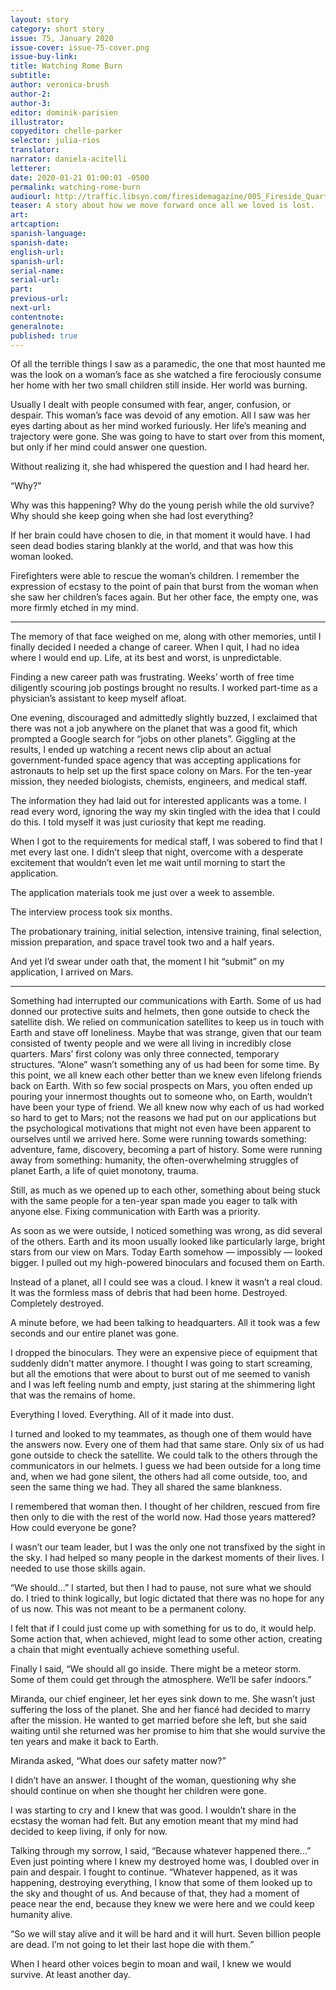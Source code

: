 ```yaml
---
layout: story
category: short story
issue: 75, January 2020
issue-cover: issue-75-cover.png
issue-buy-link:
title: Watching Rome Burn
subtitle:
author: veronica-brush
author-2:
author-3:
editor: dominik-parisien
illustrator:
copyeditor: chelle-parker
selector: julia-rios
translator:
narrator: daniela-acitelli
letterer:
date: 2020-01-21 01:00:01 -0500
permalink: watching-rome-burn
audiourl: http://traffic.libsyn.com/firesidemagazine/005_Fireside_Quarterly_Watching_Rome_Burn.mp3
teaser: A story about how we move forward once all we loved is lost.
art:
artcaption:
spanish-language:
spanish-date:
english-url:
spanish-url:
serial-name:
serial-url:
part:
previous-url:
next-url:
contentnote:
generalnote:
published: true
---
```

Of all the terrible things I saw as a paramedic, the one that most haunted me was the look on a woman’s face as she watched a fire ferociously consume her home with her two small children still inside. Her world was burning.

Usually I dealt with people consumed with fear, anger, confusion, or despair. This woman’s face was devoid of any emotion. All I saw was her eyes darting about as her mind worked furiously. Her life’s meaning and trajectory were gone. She was going to have to start over from this moment, but only if her mind could answer one question.

Without realizing it, she had whispered the question and I had heard her.

“Why?”

Why was this happening? Why do the young perish while the old survive? Why should she keep going when she had lost everything?

If her brain could have chosen to die, in that moment it would have. I had seen dead bodies staring blankly at the world, and that was how this woman looked.

Firefighters were able to rescue the woman’s children. I remember the expression of ecstasy to the point of pain that burst from the woman when she saw her children’s faces again. But her other face, the empty one, was more firmly etched in my mind.



----



The memory of that face weighed on me, along with other memories, until I finally decided I needed a change of career. When I quit, I had no idea where I would end up. Life, at its best and worst, is unpredictable.

Finding a new career path was frustrating. Weeks’ worth of free time diligently scouring job postings brought no results. I worked part-time as a physician’s assistant to keep myself afloat.

One evening, discouraged and admittedly slightly buzzed, I exclaimed that there was not a job anywhere on the planet that was a good fit, which prompted a Google search for “jobs on other planets”. Giggling at the results, I ended up watching a recent news clip about an actual government-funded space agency that was accepting applications for astronauts to help set up the first space colony on Mars. For the ten-year mission, they needed biologists, chemists, engineers, and medical staff.

The information they had laid out for interested applicants was a tome. I read every word, ignoring the way my skin tingled with the idea that I could do this. I told myself it was just curiosity that kept me reading.

When I got to the requirements for medical staff, I was sobered to find that I met every last one. I didn’t sleep that night, overcome with a desperate excitement that wouldn’t even let me wait until morning to start the application.

The application materials took me just over a week to assemble.

The interview process took six months.

The probationary training, initial selection, intensive training, final selection, mission preparation, and space travel took two and a half years.

And yet I’d swear under oath that, the moment I hit “submit” on my application, I arrived on Mars.



----



Something had interrupted our communications with Earth. Some of us had donned our protective suits and helmets, then gone outside to check the satellite dish. We relied on communication satellites to keep us in touch with Earth and stave off loneliness. Maybe that was strange, given that our team consisted of twenty people and we were all living in incredibly close quarters. Mars’ first colony was only three connected, temporary structures. “Alone” wasn’t something any of us had been for some time. By this point, we all knew each other better than we knew even lifelong friends back on Earth. With so few social prospects on Mars, you often ended up pouring your innermost thoughts out to someone who, on Earth, wouldn’t have been your type of friend. We all knew now why each of us had worked so hard to get to Mars; not the reasons we had put on our applications but the psychological motivations that might not even have been apparent to ourselves until we arrived here. Some were running towards something: adventure, fame, discovery, becoming a part of history. Some were running away from something: humanity, the often-overwhelming struggles of planet Earth, a life of quiet monotony, trauma.

Still, as much as we opened up to each other, something about being stuck with the same people for a ten-year span made you eager to talk with anyone else. Fixing communication with Earth was a priority.

As soon as we were outside, I noticed something was wrong, as did several of the others. Earth and its moon usually looked like particularly large, bright stars from our view on Mars. Today Earth somehow — impossibly — looked bigger. I pulled out my high-powered binoculars and focused them on Earth.

Instead of a planet, all I could see was a cloud. I knew it wasn’t a real cloud. It was the formless mass of debris that had been home. Destroyed. Completely destroyed.

A minute before, we had been talking to headquarters. All it took was a few seconds and our entire planet was gone.

I dropped the binoculars. They were an expensive piece of equipment that suddenly didn’t matter anymore. I thought I was going to start screaming, but all the emotions that were about to burst out of me seemed to vanish and I was left feeling numb and empty, just staring at the shimmering light that was the remains of home.

Everything I loved. Everything. All of it made into dust.

I turned and looked to my teammates, as though one of them would have the answers now. Every one of them had that same stare. Only six of us had gone outside to check the satellite. We could talk to the others through the communicators in our helmets. I guess we had been outside for a long time and, when we had gone silent, the others had all come outside, too, and seen the same thing we had. They all shared the same blankness.

I remembered that woman then. I thought of her children, rescued from fire then only to die with the rest of the world now. Had those years mattered? How could everyone be gone?

I wasn’t our team leader, but I was the only one not transfixed by the sight in the sky. I had helped so many people in the darkest moments of their lives. I needed to use those skills again.

“We should...” I started, but then I had to pause, not sure what we should do. I tried to think logically, but logic dictated that there was no hope for any of us now. This was not meant to be a permanent colony.

I felt that if I could just come up with something for us to do, it would help. Some action that, when achieved, might lead to some other action, creating a chain that might eventually achieve something useful.

Finally I said, “We should all go inside. There might be a meteor storm. Some of them could get through the atmosphere. We’ll be safer indoors.”

Miranda, our chief engineer, let her eyes sink down to me. She wasn’t just suffering the loss of the planet. She and her fiancé had decided to marry after the mission. He wanted to get married before she left, but she said waiting until she returned was her promise to him that she would survive the ten years and make it back to Earth.

Miranda asked, “What does our safety matter now?”

I didn’t have an answer. I thought of the woman, questioning why she should continue on when she thought her children were gone.

I was starting to cry and I knew that was good. I wouldn’t share in the ecstasy the woman had felt. But any emotion meant that my mind had decided to keep living, if only for now.

Talking through my sorrow, I said, “Because whatever happened there...” Even just pointing where I knew my destroyed home was, I doubled over in pain and despair. I fought to continue. “Whatever happened, as it was happening, destroying everything, I know that some of them looked up to the sky and thought of us. And because of that, they had a moment of peace near the end, because they knew we were here and we could keep humanity alive.

“So we will stay alive and it will be hard and it will hurt. Seven billion people are dead. I’m not going to let their last hope die with them.”

When I heard other voices begin to moan and wail, I knew we would survive. At least another day.
